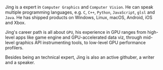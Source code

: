 Jing is a expert in `Computer Graphics` and `Computer Vision`. He can speak multiple programming languages, e.g. `C`, `C++`, `Python`, `JavaScript`, `glsl` and `Java`. He has shipped products on Windows, Linux, macOS, Android, iOS and Xbox.

Jing's career path is all about `GPU`, his experience in GPU ranges from high-level apps like game engine and GPU-accelerated data viz, through mid-level graphics API instrumenting tools, to low-level GPU performance profilers.

Besides being an technical expert, Jing is also an active githuber, a writer and a speaker.
